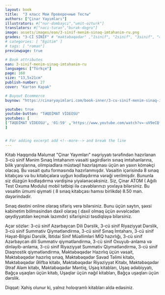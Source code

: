 ```yaml
---
layout: book
title:  "3 класс Мои Проверочные Тесты"
authors: ["Çinar Yayımları"]
illustrators: #["nur-dombayci","umit-ozturk"]
translators: #["naci-turan","burak-dogru"]
image: assets/images/ean/3-sinif-menim-sinaq-imtahanim-ru.png
grades: "3-Cİ SİNİF" # "məktəbəqədər" ,"1sinif", "2sinif", "3sinif", "4sinif", "5sinif"
# categories: [ "Egitim" ]
# tags: [ "roman"]
previewpage: true

# Book attributes
ean: 3-sinif-menim-sinaq-imtahanim-ru
languages: ["Türkçe"]
page: 160
size: "13,5x21cm"
publish-number: 27
cover: "Karton Kapak"

# Buyout Ecommerce
buynow: "https://cinaryayimlari.com/book-inner/3-cu-sinif-menim-sinaq-imtahanim-44"

youtube: true
youtube-button: "TƏQDİMAT VİDEOSU" 
youtubes: [ 
['TƏQDİMAT VİDEOSU', '01:59' ,'https://www.youtube.com/watch?v=-uV9eCQfhks']
]


# For adding excerpt add <!--more--> and break the line
---
```

Kitab Haqqında Məlumat
"Çinar Yayımları" nəşriyyatı tərəfindən hazırlanan 3-cü sinif Mənim Sınaq İmtahanım vəsaiti şagirdlərin sınaq imtahanlarına, bilik yarışlarına, olimpiadlara müstəqil hazırlaşması üçün ən yaxın köməkçi olacaq. Bu vəsait qutu formasında hazırlanmışdır. Vəsaitin içərisində 8 sınaq kitabçası və bu kitabçalara uyğun kodlaşdırma vərəği verilmişdir. Bununla siz düzgün kodlaşdırma vərdişinə yiyələnəcəksiniz. Siz, Çinar ATOM ( Ağıllı Test Oxuma Modulu) mobil tətbiqi ilə cavablarınızı yoxlaya bilərsiniz. Bu vəsaitin ümumi qiyməti ( 8 sınaq kitabçası hamısı birlikdə) 8.50 man. dəyərindədir.

Sınaq dəstini online olaraq sifariş verə bilərsiniz. Bunu üçün saytın, şəxsi kabinetim bölməsindən daxil olaraq ( daxil olmaq üçün əvvəlcədən qeydiyyatdan keçmək lazımdır) sifarişinizi təsdiqləyə bilərsiniz.

Açar sözlər: 3-cü sinif Azərbaycan Dili Dərslik, 3-cü sinif Riyaziyyat Dərslik, 3-cü sinif Summativ Qiymətləndirmə, 3-cü sinif Sınaq İmtahanı, 3-cü sinif Həyat-Bilgisi Dərslik, İbtidai Sinif Müəllimləri MİQ hazırlığı, 3-cü sinif Azərbaycan dili Summativ qiymətləndirmə, 3-cü sinif Oxuyub-anlama və dinləyib-anlama, 3-cü sinif Riyaziyyat Summativ Qiymətləndirmə, 3-cü sinif Diaqnostik qiymətləndirmə, Məktəbəqədər Hazırlıq üçün vəsait, Məktəbəqədər hazırlıq sınaq, Məktəbəqədər Savad Təlimi kitabı, Məktəbəqədər Əlifba kitabı, Məktəbəqədər Riyaziyyat Kitabı, Məktəbəqədər Ətraf Aləm kitabı, Məktəbəqədər Məntiq, Uşaq kitabları, Uşaq ədəbiyyatı, Bağça uşaqları üçün kitab, Uşaqlar üçün nağıl kitabları, Bağça uşaqları üçün dərslik.

Diqqət: Xahiş olunur ki, yalnız holoqramlı kitabları əldə edəsiniz.

<!--more--> 